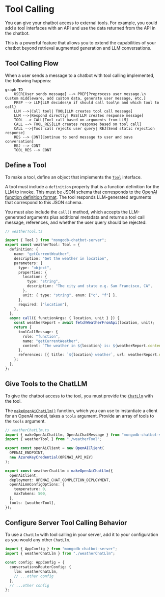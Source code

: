 # Tool Calling

You can give your chatbot access to external tools. For example,
you could add a tool interfaces with an API and use the data returned from the API
in the chatbot.

This is a powerful feature that allows you to extend the capabilities
of your chatbot beyond retrieval augmented generation and LLM conversations.

## Tool Calling Flow

When a user sends a message to a chatbot with tool calling implemented,
the following happens:

```mermaid
graph TD
    USER[User sends message] --> PREP[Preprocess user message.\n Custom middleware, add custom data, generate user message, etc.]
    PREP --> LLM{LLM decides\n if should call tool\n and which tool to call}
    LLM -->|Call tool| TOOL[LLM creates tool call message]
    LLM -->|Respond directly| RES[LLM creates response message]
    TOOL --> CALL[Tool call based on arguments from LLM]
    CALL --> TOOL_RES[LLM creates response based on tool call]
    CALL -->|Tool call rejects user query| REJ[Send static rejection response]
    RES --> CONT[Continue to send message to user and save conversation]
    REJ --> CONT
    TOOL_RES --> CONT
```

## Define a Tool

To make a tool, define an object that implements the [`Tool`](../reference/server/interfaces/Tool.md) interface.

A tool must include a `definition` property that is a function definition for the LLM to invoke. This must be JSON schema that corresponds to the [OpenAI function definition format](https://platform.openai.com/docs/assistants/tools/function-calling).
The tool responds LLM-generated arguments that correspond to this JSON schema.

You must also include the `call()` method, which accepts the LLM-generated arguments
plus additional metadata and returns a tool call message, references,
and whether the user query should be rejected.

```ts
// weatherTool.ts

import { Tool } from "mongodb-chatbot-server";
export const weatherTool: Tool = {
  definition: {
    name: "getCurrentWeather",
    description: "Get the weather in location",
    parameters: {
      type: "object",
      properties: {
        location: {
          type: "string",
          description: "The city and state e.g. San Francisco, CA",
        },
        unit: { type: "string", enum: ["c", "f"] },
      },
      required: ["location"],
    },
  },
  async call({ functionArgs: { location, unit } }) {
    const weatherReport = await fetchWeatherFromApi(location, unit);
    return {
      toolCallMessage: {
        role: "function",
        name: "getCurrentWeather",
        content: `The weather in ${location} is: ${weatherReport.content}`,
      },
      references: [{ title: `${location} weather`, url: weatherReport.url }],
    };
  },
};
```

## Give Tools to the ChatLLM

To give the chatbot access to the tool, you must provide the [`ChatLlm`](../reference/server/interfaces/ChatLlm.md) with the tool.

The [`makeOpenAiChatLlm()`](../reference/server/modules.md#makeopenaichatllm)
function, which you can use to instantiate a client for an OpenAI model, takes a `tools` argument.
Provide an array of tools to the `tools` argument.

```ts
// weatherChatLlm.ts
import { makeOpenAiChatLlm, OpenAiChatMessage } from "mongodb-chatbot-server";
import { weatherTool } from "./weatherTool";

export const openAiClient = new OpenAIClient(
  OPENAI_ENDPOINT,
  new AzureKeyCredential(OPENAI_API_KEY)
);

export const weatherChatLlm = makeOpenAiChatLlm({
  openAiClient,
  deployment: OPENAI_CHAT_COMPLETION_DEPLOYMENT,
  openAiLmmConfigOptions: {
    temperature: 0,
    maxTokens: 500,
  },
  tools: [weatherTool],
});
```

## Configure Server Tool Calling Behavior

To use a `ChatLlm` with tool calling in your server, add it to your configuration
as you would any other `ChatLlm`.

```ts
import { AppConfig } from "mongodb-chatbot-server";
import { weatherChatLlm } from "./weatherChatLlm";

const config: AppConfig = {
  conversationsRouterConfig: {
    llm: weatherChatLlm,
    // ...other config
  },
  // ...other config
};
```
